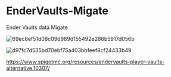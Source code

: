 # EnderVaults-Migate
Ender Vaults data Migate

![69ec8ef51d08c09d989d155492e286b5917d056b](https://user-images.githubusercontent.com/58846067/211176640-514fd000-78cd-4426-aaf2-73bc16030648.png)

![d97fc7d535bd70ebf75a403bbfeef8cf24433b49](https://user-images.githubusercontent.com/58846067/211176737-d3fd6674-9855-4348-a3db-c4e71a01e54a.png)

https://www.spigotmc.org/resources/endervaults-player-vaults-alternative.10307/

